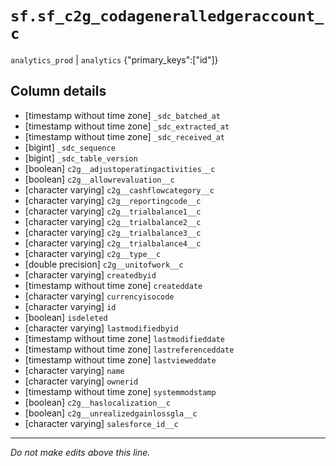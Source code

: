 # `sf.sf_c2g_codageneralledgeraccount_c`
`analytics_prod` | `analytics`
{"primary_keys":["id"]}

## Column details
* [timestamp without time zone] `_sdc_batched_at`
* [timestamp without time zone] `_sdc_extracted_at`
* [timestamp without time zone] `_sdc_received_at`
* [bigint]    `_sdc_sequence`
* [bigint]    `_sdc_table_version`
* [boolean]   `c2g__adjustoperatingactivities__c`
* [boolean]   `c2g__allowrevaluation__c`
* [character varying] `c2g__cashflowcategory__c`
* [character varying] `c2g__reportingcode__c`
* [character varying] `c2g__trialbalance1__c`
* [character varying] `c2g__trialbalance2__c`
* [character varying] `c2g__trialbalance3__c`
* [character varying] `c2g__trialbalance4__c`
* [character varying] `c2g__type__c`
* [double precision] `c2g__unitofwork__c`
* [character varying] `createdbyid`
* [timestamp without time zone] `createddate`
* [character varying] `currencyisocode`
* [character varying] `id`
* [boolean]   `isdeleted`
* [character varying] `lastmodifiedbyid`
* [timestamp without time zone] `lastmodifieddate`
* [timestamp without time zone] `lastreferenceddate`
* [timestamp without time zone] `lastvieweddate`
* [character varying] `name`
* [character varying] `ownerid`
* [timestamp without time zone] `systemmodstamp`
* [boolean]   `c2g__haslocalization__c`
* [boolean]   `c2g__unrealizedgainlossgla__c`
* [character varying] `salesforce_id__c`

-------------------------------------------------------------------------------
*Do not make edits above this line.*
